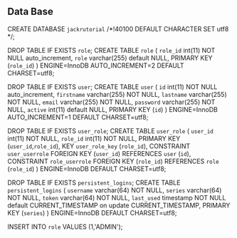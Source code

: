 Data Base
--------------
CREATE DATABASE `jackrutorial` /*!40100 DEFAULT CHARACTER SET utf8 */;

DROP TABLE IF EXISTS `role`;
CREATE TABLE  `role` (
  `role_id` int(11) NOT NULL auto_increment,
  `role` varchar(255) default NULL,
  PRIMARY KEY  (`role_id`)
) ENGINE=InnoDB AUTO_INCREMENT=2 DEFAULT CHARSET=utf8;

DROP TABLE IF EXISTS `user`;
CREATE TABLE  `user` (
  `id` int(11) NOT NULL auto_increment,
  `firstname` varchar(255) NOT NULL,
  `lastname` varchar(255) NOT NULL,
  `email` varchar(255) NOT NULL,
  `password` varchar(255) NOT NULL,
  `active` int(11) default NULL,
  PRIMARY KEY  (`id`)
) ENGINE=InnoDB AUTO_INCREMENT=1 DEFAULT CHARSET=utf8;

DROP TABLE IF EXISTS `user_role`;
CREATE TABLE  `user_role` (
  `user_id` int(11) NOT NULL,
  `role_id` int(11) NOT NULL,
  PRIMARY KEY  (`user_id`,`role_id`),
  KEY `user_role_key` (`role_id`),
  CONSTRAINT `user_userrole` FOREIGN KEY (`user_id`) REFERENCES `user` (`id`),
  CONSTRAINT `role_userrole` FOREIGN KEY (`role_id`) REFERENCES `role` (`role_id`)
) ENGINE=InnoDB DEFAULT CHARSET=utf8;

DROP TABLE IF EXISTS `persistent_logins`;
CREATE TABLE  `persistent_logins` (
  `username` varchar(64) NOT NULL,
  `series` varchar(64) NOT NULL,
  `token` varchar(64) NOT NULL,
  `last_used` timestamp NOT NULL default CURRENT_TIMESTAMP on update CURRENT_TIMESTAMP,
  PRIMARY KEY  (`series`)
) ENGINE=InnoDB DEFAULT CHARSET=utf8;

INSERT INTO `role` VALUES (1,'ADMIN');

